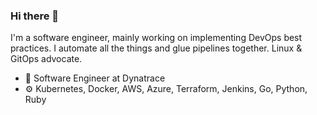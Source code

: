 ### Hi there 👋

I'm a software engineer, mainly working on implementing DevOps best practices. I automate all the things and glue pipelines together. Linux & GitOps advocate.

- 🏢 Software Engineer at Dynatrace
- ⚙️ Kubernetes, Docker, AWS, Azure, Terraform, Jenkins, Go, Python, Ruby
